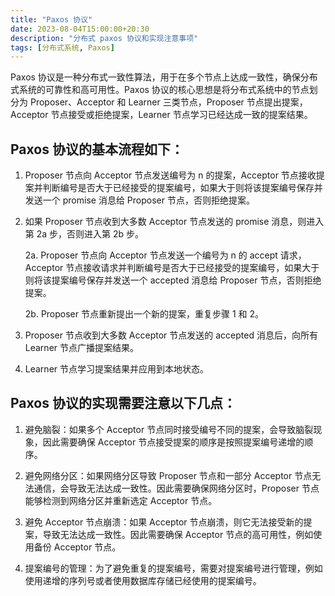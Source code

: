 ```yaml
---
title: "Paxos 协议"
date: 2023-08-04T15:00:00+20:30
description: "分布式 paxos 协议和实现注意事项"
tags: [分布式系统, Paxos]
---
```


Paxos 协议是一种分布式一致性算法，用于在多个节点上达成一致性，确保分布式系统的可靠性和高可用性。Paxos 协议的核心思想是将分布式系统中的节点划分为 Proposer、Acceptor 和 Learner 三类节点，Proposer 节点提出提案，Acceptor 节点接受或拒绝提案，Learner 节点学习已经达成一致的提案结果。

## Paxos 协议的基本流程如下：

1. Proposer 节点向 Acceptor 节点发送编号为 n 的提案，Acceptor 节点接收提案并判断编号是否大于已经接受的提案编号，如果大于则将该提案编号保存并发送一个 promise 消息给 Proposer 节点，否则拒绝提案。

2. 如果 Proposer 节点收到大多数 Acceptor 节点发送的 promise 消息，则进入第 2a 步，否则进入第 2b 步。

    2a. Proposer 节点向 Acceptor 节点发送一个编号为 n 的 accept 请求，Acceptor 节点接收请求并判断编号是否大于已经接受的提案编号，如果大于则将该提案编号保存并发送一个 accepted 消息给 Proposer 节点，否则拒绝提案。
   
    2b. Proposer 节点重新提出一个新的提案，重复步骤 1 和 2。

3. Proposer 节点收到大多数 Acceptor 节点发送的 accepted 消息后，向所有 Learner 节点广播提案结果。

4. Learner 节点学习提案结果并应用到本地状态。

## Paxos 协议的实现需要注意以下几点：

1. 避免脑裂：如果多个 Acceptor 节点同时接受编号不同的提案，会导致脑裂现象，因此需要确保 Acceptor 节点接受提案的顺序是按照提案编号递增的顺序。

2. 避免网络分区：如果网络分区导致 Proposer 节点和一部分 Acceptor 节点无法通信，会导致无法达成一致性。因此需要确保网络分区时，Proposer 节点能够检测到网络分区并重新选定 Acceptor 节点。

3. 避免 Acceptor 节点崩溃：如果 Acceptor 节点崩溃，则它无法接受新的提案，导致无法达成一致性。因此需要确保 Acceptor 节点的高可用性，例如使用备份 Acceptor 节点。

4. 提案编号的管理：为了避免重复的提案编号，需要对提案编号进行管理，例如使用递增的序列号或者使用数据库存储已经使用的提案编号。
